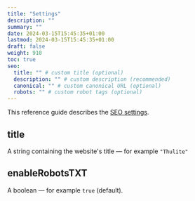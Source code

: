 ```yaml
---
title: "Settings"
description: ""
summary: ""
date: 2024-03-15T15:45:35+01:00
lastmod: 2024-03-15T15:45:35+01:00
draft: false
weight: 910
toc: true
seo:
  title: "" # custom title (optional)
  description: "" # custom description (recommended)
  canonical: "" # custom canonical URL (optional)
  robots: "" # custom robot tags (optional)
---
```


This reference guide describes the [SEO settings](/docs/start-here/customizing-seo/#update-settings).

## title

A string containing the website's title — for example `"Thulite"`

## enableRobotsTXT

A boolean — for example `true` (default).
